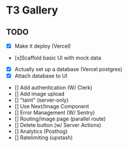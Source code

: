 # T3 Gallery
    
## TODO

- [x] Make it deploy (Vercel)
- [x]Scaffold basic UI with mock data        
- [x] Actually set up a database (Vercel postgres)
- [x] Attach database to UI
- [] Add authentication (W/ Clerk)
- [] Add image upload
- [] "taint" (server-only)
- [] Use Next/Image Component
- [] Error Management (W/ Sentry)
- [] Routing/image page (parallel route)
- [] Delete button (w/ Server Actions)
- [] Analytics (Posthog)
- [] Ratelimiting (upstash)